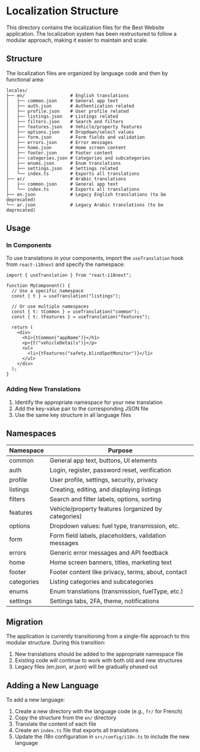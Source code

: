 # Localization Structure

This directory contains the localization files for the Best Website application. The localization system has been restructured to follow a modular approach, making it easier to maintain and scale.

## Structure

The localization files are organized by language code and then by functional area:

```
locales/
├── en/                 # English translations
│   ├── common.json     # General app text
│   ├── auth.json       # Authentication related
│   ├── profile.json    # User profile related
│   ├── listings.json   # Listings related
│   ├── filters.json    # Search and filters
│   ├── features.json   # Vehicle/property features
│   ├── options.json    # Dropdown/select values
│   ├── form.json       # Form fields and validation
│   ├── errors.json     # Error messages
│   ├── home.json       # Home screen content
│   ├── footer.json     # Footer content
│   ├── categories.json # Categories and subcategories
│   ├── enums.json      # Enum translations
│   ├── settings.json   # Settings related
│   └── index.ts        # Exports all translations
├── ar/                 # Arabic translations
│   ├── common.json     # General app text
│   └── index.ts        # Exports all translations
├── en.json             # Legacy English translations (to be deprecated)
└── ar.json             # Legacy Arabic translations (to be deprecated)
```

## Usage

### In Components

To use translations in your components, import the `useTranslation` hook from `react-i18next` and specify the namespace:

```tsx
import { useTranslation } from "react-i18next";

function MyComponent() {
  // Use a specific namespace
  const { t } = useTranslation("listings");

  // Or use multiple namespaces
  const { t: tCommon } = useTranslation("common");
  const { t: tFeatures } = useTranslation("features");

  return (
    <div>
      <h1>{tCommon("appName")}</h1>
      <p>{t("vehicleDetails")}</p>
      <ul>
        <li>{tFeatures("safety.blindSpotMonitor")}</li>
      </ul>
    </div>
  );
}
```

### Adding New Translations

1. Identify the appropriate namespace for your new translation
2. Add the key-value pair to the corresponding JSON file
3. Use the same key structure in all language files

## Namespaces

| Namespace  | Purpose                                              |
| ---------- | ---------------------------------------------------- |
| common     | General app text, buttons, UI elements               |
| auth       | Login, register, password reset, verification        |
| profile    | User profile, settings, security, privacy            |
| listings   | Creating, editing, and displaying listings           |
| filters    | Search and filter labels, options, sorting           |
| features   | Vehicle/property features (organized by categories)  |
| options    | Dropdown values: fuel type, transmission, etc.       |
| form       | Form field labels, placeholders, validation messages |
| errors     | Generic error messages and API feedback              |
| home       | Home screen banners, titles, marketing text          |
| footer     | Footer content like privacy, terms, about, contact   |
| categories | Listing categories and subcategories                 |
| enums      | Enum translations (transmission, fuelType, etc.)     |
| settings   | Settings tabs, 2FA, theme, notifications             |

## Migration

The application is currently transitioning from a single-file approach to this modular structure. During this transition:

1. New translations should be added to the appropriate namespace file
2. Existing code will continue to work with both old and new structures
3. Legacy files (en.json, ar.json) will be gradually phased out

## Adding a New Language

To add a new language:

1. Create a new directory with the language code (e.g., `fr/` for French)
2. Copy the structure from the `en/` directory
3. Translate the content of each file
4. Create an `index.ts` file that exports all translations
5. Update the i18n configuration in `src/config/i18n.ts` to include the new language
